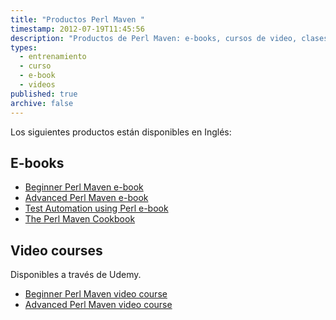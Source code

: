 ```yaml
---
title: "Productos Perl Maven "
timestamp: 2012-07-19T11:45:56
description: "Productos de Perl Maven: e-books, cursos de video, clases de entrenamiento"
types:
  - entrenamiento
  - curso
  - e-book
  - videos
published: true
archive: false
---
```


Los siguientes productos están disponibles en Inglés:

## E-books
* [Beginner Perl Maven e-book](https://perlmaven.com/beginner-perl-maven-e-book)
* [Advanced Perl Maven e-book](https://perlmaven.com/advanced-perl-maven-e-book)
* [Test Automation using Perl e-book](https://perlmaven.com/test-automation-using-perl-e-book)
* [The Perl Maven Cookbook](https://perlmaven.com/perl-maven-cookbook)

## Video courses

Disponibles a través de Udemy.

* [Beginner Perl Maven video course](https://perlmaven.com/beginner-perl-maven-video-course)
* [Advanced Perl Maven video course](https://perlmaven.com/advanced-perl-maven-video-course)
